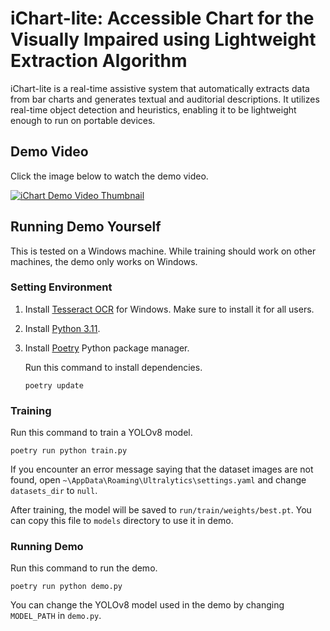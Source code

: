 # iChart-lite: Accessible Chart for the Visually Impaired using Lightweight Extraction Algorithm

iChart-lite is a real-time assistive system that automatically extracts data from bar charts and generates textual and auditorial descriptions. It utilizes real-time object detection and heuristics, enabling it to be lightweight enough to run on portable devices.

## Demo Video

Click the image below to watch the demo video.

[![iChart Demo Video Thumbnail](https://img.youtube.com/vi/91JDoD8HJxE/0.jpg)](https://youtu.be/91JDoD8HJxE)

## Running Demo Yourself

This is tested on a Windows machine. While training should work on other machines, the demo only works on Windows.

### Setting Environment

1. Install [Tesseract OCR](https://github.com/UB-Mannheim/tesseract/wiki) for Windows. Make sure to install it for all users.

2. Install [Python 3.11](https://www.python.org/downloads/).

3. Install [Poetry](https://python-poetry.org/docs/#installation) Python package manager.

    Run this command to install dependencies.

    ```console
    poetry update
    ```

### Training

Run this command to train a YOLOv8 model.

```console
poetry run python train.py
```

If you encounter an error message saying that the dataset images are not found, open `~\AppData\Roaming\Ultralytics\settings.yaml` and change `datasets_dir` to `null`.

After training, the model will be saved to `run/train/weights/best.pt`. You can copy this file to `models` directory to use it in demo.

### Running Demo

Run this command to run the demo.

```console
poetry run python demo.py
```

You can change the YOLOv8 model used in the demo by changing `MODEL_PATH` in `demo.py`.
